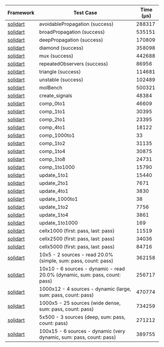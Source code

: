 | Framework | Test Case | Time (μs) |
| --- | --- | --- |
| [solidart](https://github.com/nank1ro/solidart) | avoidablePropagation (success) | 288317 |
| [solidart](https://github.com/nank1ro/solidart) | broadPropagation (success) | 535151 |
| [solidart](https://github.com/nank1ro/solidart) | deepPropagation (success) | 170809 |
| [solidart](https://github.com/nank1ro/solidart) | diamond (success) | 358098 |
| [solidart](https://github.com/nank1ro/solidart) | mux (success) | 442688 |
| [solidart](https://github.com/nank1ro/solidart) | repeatedObservers (success) | 86956 |
| [solidart](https://github.com/nank1ro/solidart) | triangle (success) | 114681 |
| [solidart](https://github.com/nank1ro/solidart) | unstable (success) | 102489 |
| [solidart](https://github.com/nank1ro/solidart) | molBench | 500321 |
| [solidart](https://github.com/nank1ro/solidart) | create_signals | 48384 |
| [solidart](https://github.com/nank1ro/solidart) | comp_0to1 | 46609 |
| [solidart](https://github.com/nank1ro/solidart) | comp_1to1 | 30395 |
| [solidart](https://github.com/nank1ro/solidart) | comp_2to1 | 23395 |
| [solidart](https://github.com/nank1ro/solidart) | comp_4to1 | 18122 |
| [solidart](https://github.com/nank1ro/solidart) | comp_1000to1 | 33 |
| [solidart](https://github.com/nank1ro/solidart) | comp_1to2 | 31135 |
| [solidart](https://github.com/nank1ro/solidart) | comp_1to4 | 30875 |
| [solidart](https://github.com/nank1ro/solidart) | comp_1to8 | 24731 |
| [solidart](https://github.com/nank1ro/solidart) | comp_1to1000 | 15790 |
| [solidart](https://github.com/nank1ro/solidart) | update_1to1 | 15440 |
| [solidart](https://github.com/nank1ro/solidart) | update_2to1 | 7671 |
| [solidart](https://github.com/nank1ro/solidart) | update_4to1 | 3830 |
| [solidart](https://github.com/nank1ro/solidart) | update_1000to1 | 38 |
| [solidart](https://github.com/nank1ro/solidart) | update_1to2 | 7756 |
| [solidart](https://github.com/nank1ro/solidart) | update_1to4 | 3861 |
| [solidart](https://github.com/nank1ro/solidart) | update_1to1000 | 169 |
| [solidart](https://github.com/nank1ro/solidart) | cellx1000 (first: pass, last: pass) | 11519 |
| [solidart](https://github.com/nank1ro/solidart) | cellx2500 (first: pass, last: pass) | 34036 |
| [solidart](https://github.com/nank1ro/solidart) | cellx5000 (first: pass, last: pass) | 84716 |
| [solidart](https://github.com/nank1ro/solidart) | 10x5 - 2 sources - read 20.0% (simple, sum: pass, count: pass) | 362158 |
| [solidart](https://github.com/nank1ro/solidart) | 10x10 - 6 sources - dynamic - read 20.0% (dynamic, sum: pass, count: pass) | 256717 |
| [solidart](https://github.com/nank1ro/solidart) | 1000x12 - 4 sources - dynamic (large, sum: pass, count: pass) | 470774 |
| [solidart](https://github.com/nank1ro/solidart) | 1000x5 - 25 sources (wide dense, sum: pass, count: pass) | 734259 |
| [solidart](https://github.com/nank1ro/solidart) | 5x500 - 3 sources (deep, sum: pass, count: pass) | 271212 |
| [solidart](https://github.com/nank1ro/solidart) | 100x15 - 6 sources - dynamic (very dynamic, sum: pass, count: pass) | 389755 |

